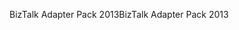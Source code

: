 <span data-ttu-id="73e35-101">BizTalk Adapter Pack 2013</span><span class="sxs-lookup"><span data-stu-id="73e35-101">BizTalk Adapter Pack 2013</span></span>